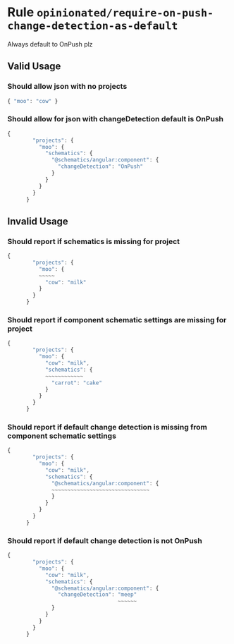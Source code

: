 # Rule `opinionated/require-on-push-change-detection-as-default`

Always default to OnPush plz

## Valid Usage

### Should allow json with no projects

```ts
{ "moo": "cow" }
```


### Should allow for json with changeDetection default is OnPush

```ts
{
        "projects": {
          "moo": {
            "schematics": {
              "@schematics/angular:component": {
                "changeDetection": "OnPush"
              }
            }
          }
        }
      }
```



## Invalid Usage

### Should report if schematics is missing for project

```ts
{
        "projects": {
          "moo": {
          ~~~~~
            "cow": "milk"
          }
        }
      }
```


### Should report if component schematic settings are missing for project

```ts
{
        "projects": {
          "moo": {
            "cow": "milk",
            "schematics": {
            ~~~~~~~~~~~~
              "carrot": "cake"
            }
          }
        }
      }
```


### Should report if default change detection is missing from component schematic settings

```ts
{
        "projects": {
          "moo": {
            "cow": "milk",
            "schematics": {
              "@schematics/angular:component": {
              ~~~~~~~~~~~~~~~~~~~~~~~~~~~~~~~
              }
            }
          }
        }
      }
```


### Should report if default change detection is not OnPush

```ts
{
        "projects": {
          "moo": {
            "cow": "milk",
            "schematics": {
              "@schematics/angular:component": {
                "changeDetection": "meep"
                                   ~~~~~~
              }
            }
          }
        }
      }
```


